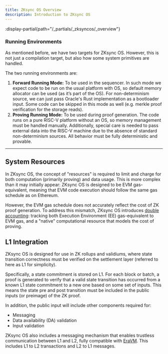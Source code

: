 ```yaml
---
title: ZKsync OS Overview
description: Introduction to ZKsync OS
---
```


:display-partial{path="/_partials/_zksyncos/_overview"}

### Running Environments

As mentioned before, we have two targets for ZKsync OS. However, this is not just a compilation target, but also how some system primitives
are handled.

The two running environments are:

1. **Forward Running Mode:** To be used in the sequencer. In such mode we expect code to be run on the usual platform with OS,
so default memory allocator can be used (as it’s part of the OS). For non-determinism source, we can just pass Oracle's Rust implementation as a
bootloader input. Some code can be skipped in this mode as well (e.g. merkle proof verification for the storage reads).
2. **Proving Running Mode:** To be used during proof generation. The code runs on a pure RISC-V platform without an OS,
so memory management must be handled manually.
Additionally, special care is needed to pass external data into the RISC-V machine due to the absence of standard non-determinism sources.
All behavior must be fully deterministic and provable.

---

## System Resources

In ZKsync OS, the concept of "resources" is required to limit and charge for both computation (primarily proving) and data usage.
This is more complex than it may initially appear: ZKsync OS is designed to be EVM gas-equivalent,
meaning that EVM code execution should follow the same gas schedule as on Ethereum.

However, the EVM gas schedule does not accurately reflect the cost of ZK proof generation.
To address this mismatch, ZKsync OS introduces [double accounting](/zksync-protocol/zksyncos/double-accounting): tracking both
Execution Environment (EE) gas-equivalent to EVM gas, and a "native" computational resource that models the cost of proving.

## L1 Integration

ZKsync OS is designed for use in ZK rollups and validiums, where state transition correctness must be verified on the settlement
layer (referred to here as L1 for simplicity).

Specifically, a state commitment is stored on L1. For each block or batch, a proof is generated to verify that a valid state transition has occurred
from a known L1 state commitment to a new one based on some set of inputs. This means the state pre and post transition must be included in
the public inputs (or preimage) of the ZK proof.

In addition, the public input will include other components required for:

- Messaging
- Data availability (DA) validation
- Input validation

ZKsync OS also includes a messaging mechanism that enables trustless communication between L1 and L2, fully compatible with
[EraVM](/zksync-protocol/era-vm/transactions/l1_l2_communication). This includes L1 to L2 transactions and L2 to L1 messages.
